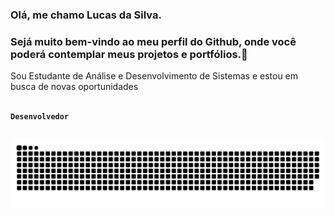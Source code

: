 
 ### Olá, me chamo Lucas da Silva.
 
### Sejá muito bem-vindo ao meu perfil do Github, onde você poderá contemplar meus projetos e portfólios.👋
   Sou Estudante de Análise e Desenvolvimento de Sistemas e estou em busca de novas oportunidades
##
**`Desenvolvedor`**
##
<picture align="center">
  <source media="(prefers-color-scheme: dark)" srcset="https://raw.githubusercontent.com/mari4souza/mari4souza/output/github-contribution-grid-snake-dark.svg">
  <source media="(prefers-color-scheme: light)" srcset="https://raw.githubusercontent.com/mari4souza/mari4souza/output/github-contribution-grid-snake-dark.svg">
  <img align="center" alt="github contribution grid snake animation" src="https://raw.githubusercontent.com/mari4souza/mari4souza/output/github-contribution-grid-snake.svg">
</picture>
